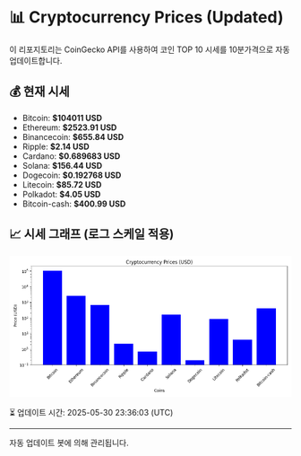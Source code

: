 
# 📊 Cryptocurrency Prices (Updated)

이 리포지토리는 CoinGecko API를 사용하여 코인 TOP 10 시세를 10분가격으로 자동 업데이트합니다.

## 💰 현재 시세
- Bitcoin: **$104011 USD**
- Ethereum: **$2523.91 USD**
- Binancecoin: **$655.84 USD**
- Ripple: **$2.14 USD**
- Cardano: **$0.689683 USD**
- Solana: **$156.44 USD**
- Dogecoin: **$0.192768 USD**
- Litecoin: **$85.72 USD**
- Polkadot: **$4.05 USD**
- Bitcoin-cash: **$400.99 USD**

## 📈 시세 그래프 (로그 스케일 적용)
![Crypto Prices](crypto_prices.png)

⏳ 업데이트 시간: 2025-05-30 23:36:03 (UTC)

---
자동 업데이트 봇에 의해 관리됩니다.

